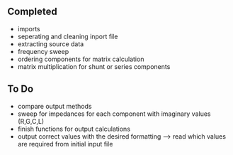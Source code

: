 ## Completed
- imports
- seperating and cleaning inport file
- extracting source data
- frequency sweep
- ordering components for matrix calculation
- matrix multiplication for shunt or series components

## To Do
- compare output methods
- sweep for impedances for each component with imaginary values (R,G,C,L)
- finish functions for output calculations
- output correct values with the desired formatting
--> read which values are required from initial input file
